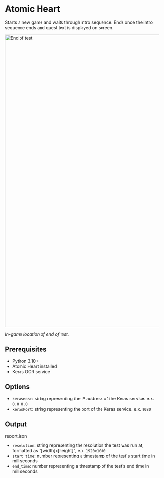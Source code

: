 # Atomic Heart

Starts a new game and waits through intro sequence. Ends once the intro sequence ends and quest text is displayed on screen.

<img src="images/Test End.jpg" alt="End of test" width="960" />

*In-game location of end of test.*

## Prerequisites

- Python 3.10+
- Atomic Heart installed
- Keras OCR service

## Options

- `kerasHost`: string representing the IP address of the Keras service. e.x. `0.0.0.0` 
- `kerasPort`: string representing the port of the Keras service. e.x. `8080`

## Output

report.json
- `resolution`: string representing the resolution the test was run at, formatted as "[width]x[height]", e.x. `1920x1080`
- `start_time`: number representing a timestamp of the test's start time in milliseconds
- `end_time`: number representing a timestamp of the test's end time in milliseconds